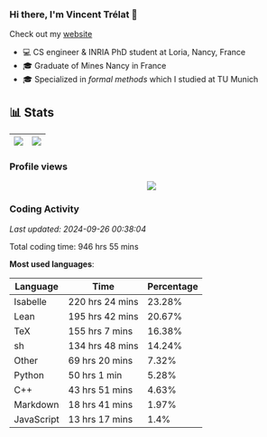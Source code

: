 ### Hi there, I'm Vincent Trélat 👋

Check out my [website](https://vtrelat.github.io)

-   💻 CS engineer & INRIA PhD student at Loria, Nancy, France
-   🎓 Graduate of Mines Nancy in France
-   🎓 Specialized in _formal methods_ which I studied at TU Munich

## 📊 **Stats**

| <img align="center" src="https://readme-stats.clckblog.space/api?username=VTrelat&show_icons=true&include_all_commits=true&theme=tokyonight&hide_border=true" /> | <img align="center" src="https://readme-stats.clckblog.space/api/top-langs/?username=VTrelat&layout=compact&theme=tokyonight&hide_border=true" /> |
| ---------------------------------------------------------------------------------------------------------------------------------------------------------------- | ------------------------------------------------------------------------------------------------------------------------------------------------- |

### Profile views

<p align="center">
 <img src="https://profile-counter.glitch.me/VTrelat/count.svg" />
</p>

<!--automations-->
### Coding Activity
_Last updated: 2024-09-26 00:38:04_

Total coding time: 946 hrs 55 mins

**Most used languages**:

| Language | Time | Percentage |
| ------------- | ------------- | ------------- |
| Isabelle | 220 hrs 24 mins | 23.28% |
| Lean | 195 hrs 42 mins | 20.67% |
| TeX | 155 hrs 7 mins | 16.38% |
| sh | 134 hrs 48 mins | 14.24% |
| Other | 69 hrs 20 mins | 7.32% |
| Python | 50 hrs 1 min | 5.28% |
| C++ | 43 hrs 51 mins | 4.63% |
| Markdown | 18 hrs 41 mins | 1.97% |
| JavaScript | 13 hrs 17 mins | 1.4% |

